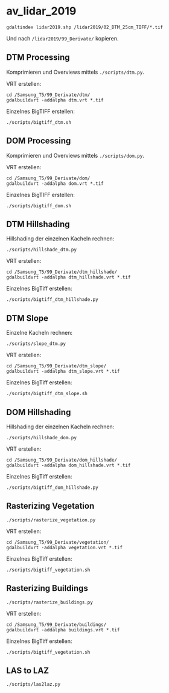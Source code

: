 # av_lidar_2019

```
gdaltindex lidar2019.shp /lidar2019/02_DTM_25cm_TIFF/*.tif
```
Und nach `/lidar2019/99_Derivate/` kopieren.

## DTM Processing
Komprimieren und Overviews mittels `./scripts/dtm.py`.

VRT erstellen:
```
cd /Samsung_T5/99_Derivate/dtm/
gdalbuildvrt -addalpha dtm.vrt *.tif
```

Einzelnes BigTIFF erstellen:
```
./scripts/bigtiff_dtm.sh
```

## DOM Processing
Komprimieren und Overviews mittels `./scripts/dom.py`.

VRT erstellen:
```
cd /Samsung_T5/99_Derivate/dom/
gdalbuildvrt -addalpha dom.vrt *.tif
```

Einzelnes BigTIFF erstellen:
```
./scripts/bigtiff_dom.sh
```


## DTM Hillshading
Hillshading der einzelnen Kacheln rechnen:
```
./scripts/hillshade_dtm.py
```

VRT erstellen:
```
cd /Samsung_T5/99_Derivate/dtm_hillshade/
gdalbuildvrt -addalpha dtm_hillshade.vrt *.tif
```

Einzelnes BigTiff erstellen:
```
./scripts/bigtiff_dtm_hillshade.py
```

## DTM Slope
Einzelne Kacheln rechnen:
```
./scripts/slope_dtm.py
```

VRT erstellen:
```
cd /Samsung_T5/99_Derivate/dtm_slope/
gdalbuildvrt -addalpha dtm_slope.vrt *.tif
```

Einzelnes BigTiff erstellen:
```
./scripts/bigtiff_dtm_slope.sh
```

## DOM Hillshading
Hillshading der einzelnen Kacheln rechnen:
```
./scripts/hillshade_dom.py
```

VRT erstellen:
```
cd /Samsung_T5/99_Derivate/dom_hillshade/
gdalbuildvrt -addalpha dom_hillshade.vrt *.tif
```

Einzelnes BigTiff erstellen:
```
./scripts/bigtiff_dom_hillshade.py
```

## Rasterizing Vegetation
```
./scripts/rasterize_vegetation.py
```

VRT erstellen:
```
cd /Samsung_T5/99_Derivate/vegetation/
gdalbuildvrt -addalpha vegetation.vrt *.tif
```

Einzelnes BigTiff erstellen:
```
./scripts/bigtiff_vegetation.sh
```


## Rasterizing Buildings
```
./scripts/rasterize_buildings.py
```

VRT erstellen:
```
cd /Samsung_T5/99_Derivate/buildings/
gdalbuildvrt -addalpha buildings.vrt *.tif
```

Einzelnes BigTiff erstellen:
```
./scripts/bigtiff_vegetation.sh
```

## LAS to LAZ
```
./scripts/las2laz.py
```


